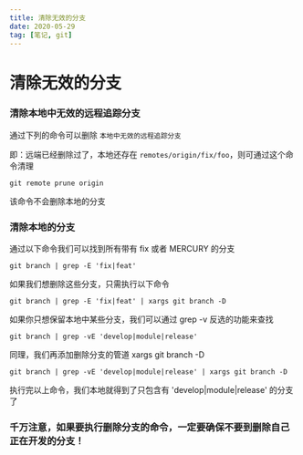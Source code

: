 ```yaml
---
title: 清除无效的分支
date: 2020-05-29
tag: [笔记, git]
---
```


# 清除无效的分支

### 清除本地中无效的远程追踪分支

通过下列的命令可以删除 `本地中无效的远程追踪分支`

即：远端已经删除过了，本地还存在 `remotes/origin/fix/foo`，则可通过这个命令清理

```
git remote prune origin
```

该命令不会删除本地的分支

### 清除本地的分支

通过以下命令我们可以找到所有带有 fix 或者 MERCURY 的分支

```
git branch | grep -E 'fix|feat'
```

如果我们想删除这些分支，只需执行以下命令

```
git branch | grep -E 'fix|feat' | xargs git branch -D
```

如果你只想保留本地中某些分支，我们可以通过 grep -v 反选的功能来查找

```
git branch | grep -vE 'develop|module|release'
```

同理，我们再添加删除分支的管道 xargs git branch -D

```
git branch | grep -vE 'develop|module|release' | xargs git branch -D
```

执行完以上命令，我们本地就得到了只包含有 'develop|module|release' 的分支了



### **千万注意，如果要执行删除分支的命令，一定要确保不要到删除自己正在开发的分支！**



